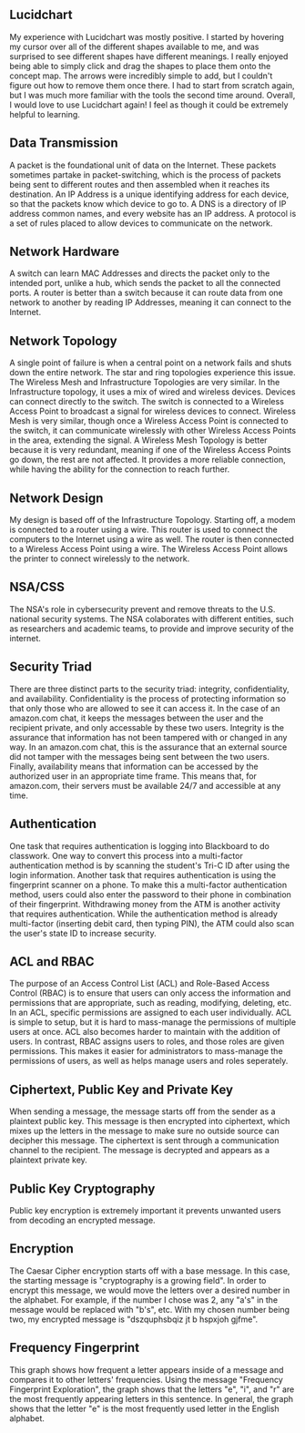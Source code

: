 ## Lucidchart
My experience with Lucidchart was mostly positive. I started by hovering my cursor over all of the different shapes available to me, and was surprised to see different shapes have different meanings. I really enjoyed being able to simply click and drag the shapes to place them onto the concept map. The arrows were incredibly simple to add, but I couldn't figure out how to remove them once there. I had to start from scratch again, but I was much more familiar with the tools the second time around. Overall, I would love to use Lucidchart again! I feel as though it could be extremely helpful to learning.
## Data Transmission
A packet is the foundational unit of data on the Internet. These packets sometimes partake in packet-switching, which is the process of packets being sent to different routes and then assembled when it reaches its destination. An IP Address is a unique identifying address for each device, so that the packets know which device to go to. A DNS is a directory of IP address common names, and every website has an IP address. A protocol is a set of rules placed to allow devices to communicate on the network. 
## Network Hardware
A switch can learn MAC Addresses and directs the packet only to the intended port, unlike a hub, which sends the packet to all the connected ports. A router is better than a switch because it can route data from one network to another by reading IP Addresses, meaning it can connect to the Internet.
## Network Topology
A single point of failure is when a central point on a network fails and shuts down the entire network. The star and ring topologies experience this issue. The Wireless Mesh and Infrastructure Topologies are very similar. In the Infrastructure topology, it uses a mix of wired and wireless devices. Devices can connect directly to the switch. The switch is connected to a Wireless Access Point to broadcast a signal for wireless devices to connect. Wireless Mesh is very similar, though once a Wireless Access Point is connected to the switch, it can communicate wirelessly with other Wireless Access Points in the area, extending the signal. A Wireless Mesh Topology is better because it is very redundant, meaning if one of the Wireless Access Points go down, the rest are not affected. It provides a more reliable connection, while having the ability for the connection to reach further.
## Network Design
My design is based off of the Infrastructure Topology. Starting off, a modem is connected to a router using a wire. This router is used to connect the computers to the Internet using a wire as well. The router is then connected to a Wireless Access Point using a wire. The Wireless Access Point allows the printer to connect wirelessly to the network.
## NSA/CSS
The NSA's role in cybersecurity prevent and remove threats to the U.S. national security systems. The NSA colaborates with different entities, such as researchers and academic teams, to provide and improve security of the internet.
## Security Triad
There are three distinct parts to the security triad: integrity, confidentiality, and availability. Confidentiality is the process of protecting information so that only those who are allowed to see it can access it. In the case of an amazon.com chat, it keeps the messages between the user and the recipient private, and only accessable by these two users. Integrity is the assurance that information has not been tampered with or changed in any way. In an amazon.com chat, this is the assurance that an external source did not tamper with the messages being sent between the two users. Finally, availability means that information can be accessed by the authorized user in an appropriate time frame. This means that, for amazon.com, their servers must be available 24/7 and accessible at any time. 
## Authentication
One task that requires authentication is logging into Blackboard to do classwork. One way to convert this process into a multi-factor authentication method is by scanning the student's Tri-C ID after using the login information. Another task that requires authentication is using the fingerprint scanner on a phone. To make this a multi-factor authentication method, users could also enter the password to their phone in combination of their fingerprint. Withdrawing money from the ATM is another activity that requires authentication. While the authentication method is already multi-factor (inserting debit card, then typing PIN), the ATM could also scan the user's state ID to increase security. 
## ACL and RBAC
The purpose of an Access Control List (ACL) and Role-Based Access Control (RBAC) is to ensure that users can only access the information and permissions that are appropriate, such as reading, modifying, deleting, etc. In an ACL, specific permissions are assigned to each user individually. ACL is simple to setup, but it is hard to mass-manage the permissions of multiple users at once. ACL also becomes harder to maintain with the addition of users. In contrast, RBAC assigns users to roles, and those roles are given permissions. This makes it easier for administrators to mass-manage the permissions of users, as well as helps manage users and roles seperately.
## Ciphertext, Public Key and Private Key
When sending a message, the message starts off from the sender as a plaintext public key. This message is then encrypted into ciphertext, which mixes up the letters in the message to make sure no outside source can decipher this message. The ciphertext is sent through a communication channel to the recipient. The message is decrypted and appears as a plaintext private key.
## Public Key Cryptography
Public key encryption is extremely important it prevents unwanted users from decoding an encrypted message. 
## Encryption
The Caesar Cipher encryption starts off with a base message. In this case, the starting message is "cryptography is a growing field". In order to encrypt this message, we would move the letters over a desired number in the alphabet. For example, if the number I chose was 2, any "a's" in the message would be replaced with "b's", etc. With my chosen number being two, my encrypted message is "dszquphsbqiz jt b hspxjoh gjfme".
## Frequency Fingerprint
This graph shows how frequent a letter appears inside of a message and compares it to other letters' frequencies. Using the message "Frequency Fingerprint Exploration", the graph shows that the letters "e", "i", and "r" are the most frequently appearing letters in this sentence. In general, the graph shows that the letter "e" is the most frequently used letter in the English alphabet. 
